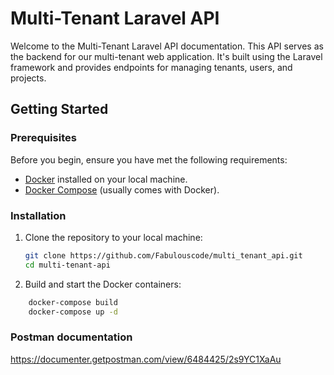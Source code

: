 # Multi-Tenant Laravel API

Welcome to the Multi-Tenant Laravel API documentation. This API serves as the backend for our multi-tenant web application. It's built using the Laravel framework and provides endpoints for managing tenants, users, and projects.

## Getting Started

### Prerequisites

Before you begin, ensure you have met the following requirements:

- [Docker](https://www.docker.com/get-started) installed on your local machine.
- [Docker Compose](https://docs.docker.com/compose/install/) (usually comes with Docker).

### Installation

1. Clone the repository to your local machine:

   ```bash
   git clone https://github.com/Fabulouscode/multi_tenant_api.git
   cd multi-tenant-api

2. Build and start the Docker containers:

```bash
    docker-compose build
    docker-compose up -d
```

### Postman documentation

https://documenter.getpostman.com/view/6484425/2s9YC1XaAu